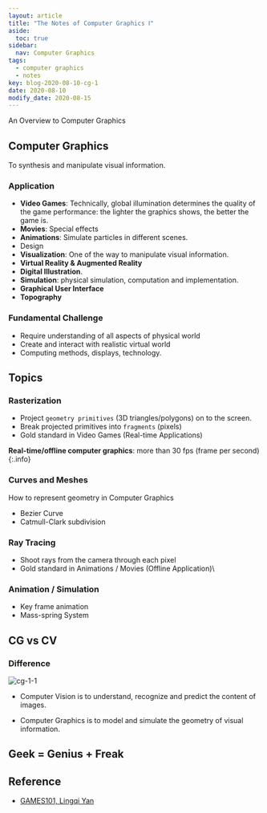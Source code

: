 ```yaml
---
layout: article
title: "The Notes of Computer Graphics Ⅰ"
aside:
  toc: true
sidebar:
  nav: Computer Graphics
tags:
  - computer graphics
  - notes
key: blog-2020-08-10-cg-1
date: 2020-08-10
modify_date: 2020-08-15
---
```


An Overview to Computer Graphics

<!--more-->

## Computer Graphics

To synthesis and manipulate visual information.

### Application

- **Video Games**: Technically, global illumination determines the quality of the game performance: the lighter the graphics shows, the better the game is.
- **Movies**: Special effects
- **Animations**: Simulate particles in different scenes.
- Design
- **Visualization**: One of the way to manipulate visual information.
- **Virtual Reality & Augmented Reality**
- **Digital Illustration**.
- **Simulation**: physical simulation, computation and implementation.
- **Graphical User Interface**
- **Topography**

### Fundamental Challenge

- Require understanding of all aspects of physical world
- Create and interact with realistic virtual world
- Computing methods, displays, technology.


## Topics
  
### Rasterization

- Project `geometry primitives` (3D triangles/polygons) on to the screen.
- Break projected primitives into `fragments` (pixels)
- Gold standard in Video Games (Real-time Applications)

**Real-time/offline computer graphics**: more than 30 fps (frame per second)
{:.info}

### Curves and Meshes

How to represent geometry in Computer Graphics

- Bezier Curve
- Catmull-Clark subdivision

### Ray Tracing

- Shoot rays from the camera through each pixel
- Gold standard in Animations / Movies (Offline Application)\


### Animation / Simulation

- Key frame animation
- Mass-spring System

## CG vs CV

### Difference

![cg-1-1](https://s3.ax1x.com/2020/12/29/r7onmT.jpg)

- Computer Vision is to understand, recognize and predict the content of images.

- Computer Graphics is to model and simulate the geometry of visual information.

## Geek = Genius + Freak


## Reference

- [GAMES101, Lingqi Yan](https://sites.cs.ucsb.edu/~lingqi/teaching/games101.html)